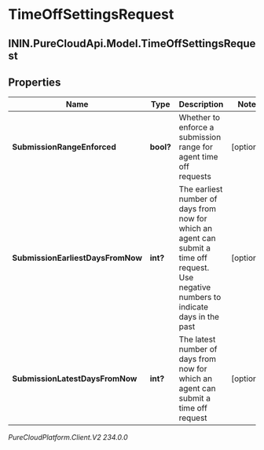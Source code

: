 # TimeOffSettingsRequest

## ININ.PureCloudApi.Model.TimeOffSettingsRequest

## Properties

|Name | Type | Description | Notes|
|------------ | ------------- | ------------- | -------------|
| **SubmissionRangeEnforced** | **bool?** | Whether to enforce a submission range for agent time off requests | [optional] |
| **SubmissionEarliestDaysFromNow** | **int?** | The earliest number of days from now for which an agent can submit a time off request.  Use negative numbers to indicate days in the past | [optional] |
| **SubmissionLatestDaysFromNow** | **int?** | The latest number of days from now for which an agent can submit a time off request | [optional] |



_PureCloudPlatform.Client.V2 234.0.0_
